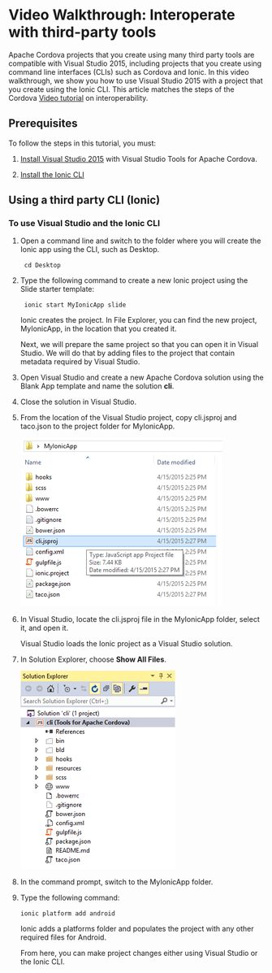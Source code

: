<properties
   pageTitle="Video Walkthrough: Interoperate with third-party tools | Cordova"
   description="Video Walkthrough: Interoperate with third-party tools"
   services="na"
   documentationCenter=""
   authors="Mikejo5000"
   tags=""/>
<tags
   ms.service="na"
   ms.devlang="javascript"
   ms.topic="article"
   ms.tgt_pltfrm="mobile-multiple"
   ms.workload="na"
   ms.date="09/11/2015"
   ms.author="mikejo"/>

# Video Walkthrough: Interoperate with third-party tools

Apache Cordova projects that you create using many third party tools are compatible with Visual Studio 2015, including projects that you create using command line interfaces (CLIs) such as Cordova and Ionic. In this video walkthrough, we show you how to use Visual Studio 2015 with a project that you create using the Ionic CLI. This article matches the steps of the Cordova [Video tutorial](http://go.microsoft.com/fwlink/p/?LinkID=534728) on interoperability.

## Prerequisites

To follow the steps in this tutorial, you must:

1. [Install Visual Studio 2015](./getting-started/install-vs-tools-apache-cordova.md) with Visual Studio Tools for Apache Cordova.

2. [Install the Ionic CLI](http://ionicframework.com/docs/cli/install.html)

## Using a third party CLI (Ionic)

### To use Visual Studio and the Ionic CLI

1. Open a command line and switch to the folder where you will create the Ionic app using the CLI, such as Desktop.

        cd Desktop

2. Type the following command to create a new Ionic project using the Slide starter template:

        ionic start MyIonicApp slide

    Ionic creates the project. In File Explorer, you can find the new project, MyIonicApp, in the location that you created it.

    Next, we will prepare the same project so that you can open it in Visual Studio. We will do that by adding files to the project that contain metadata required by Visual Studio.

3. Open Visual Studio and create a new Apache Cordova solution using the Blank App template and name the solution **cli**.

4. Close the solution in Visual Studio.

5. From the location of the Visual Studio project, copy cli.jsproj and taco.json to the project folder for MyIonicApp.

    ![Project structure in Ionic](media/interoperability/IC795791.png)

6. In Visual Studio, locate the cli.jsproj file in the MyIonicApp folder, select it, and open it.

    Visual Studio loads the Ionic project as a Visual Studio solution.

7. In Solution Explorer, choose **Show All Files**.

    ![Project structure in Visual Studio](media/interoperability/IC795803.png)

8. In the command prompt, switch to the MyIonicApp folder.

9. Type the following command:

       ionic platform add android

    Ionic adds a platforms folder and populates the project with any other required files for Android.

    From here, you can make project changes either using Visual Studio or the Ionic CLI.
